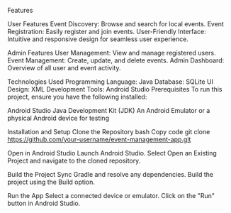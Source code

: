 Features

User Features
Event Discovery: Browse and search for local events.
Event Registration: Easily register and join events.
User-Friendly Interface: Intuitive and responsive design for seamless user experience.

Admin Features
User Management: View and manage registered users.
Event Management: Create, update, and delete events.
Admin Dashboard: Overview of all user and event activity.

Technologies Used
Programming Language: Java
Database: SQLite
UI Design: XML
Development Tools: Android Studio
Prerequisites
To run this project, ensure you have the following installed:

Android Studio
Java Development Kit (JDK)
An Android Emulator or a physical Android device for testing

Installation and Setup
Clone the Repository
bash
Copy code
git clone https://github.com/your-username/event-management-app.git

Open in Android Studio
Launch Android Studio.
Select Open an Existing Project and navigate to the cloned repository.

Build the Project
Sync Gradle and resolve any dependencies.
Build the project using the Build option.

Run the App
Select a connected device or emulator.
Click on the "Run" button in Android Studio.
